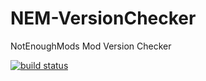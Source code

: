 NEM-VersionChecker
==================

NotEnoughMods Mod Version Checker

[![build status](http://ci.pagefortress.com/projects/3/status.png?ref=master)](http://ci.pagefortress.com/projects/3?ref=master)

